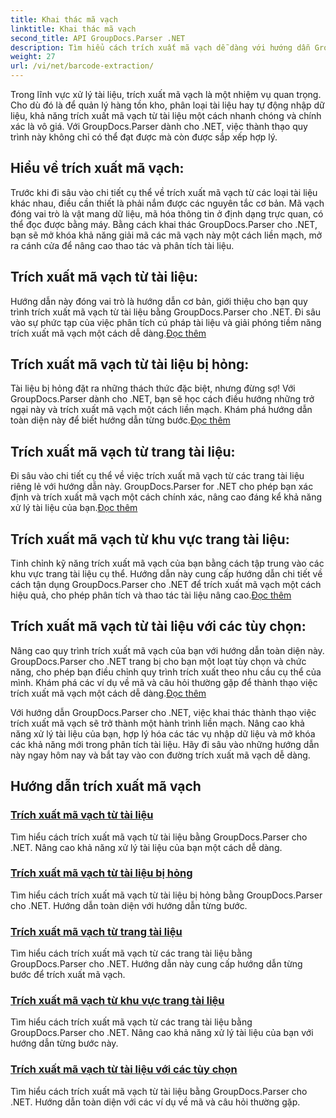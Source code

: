 ```yaml
---
title: Khai thác mã vạch
linktitle: Khai thác mã vạch
second_title: API GroupDocs.Parser .NET
description: Tìm hiểu cách trích xuất mã vạch dễ dàng với hướng dẫn GroupDocs.Parser for .NET. Hãy nâng cao khả năng xử lý tài liệu của bạn ngay bây giờ!
weight: 27
url: /vi/net/barcode-extraction/
---
```


Trong lĩnh vực xử lý tài liệu, trích xuất mã vạch là một nhiệm vụ quan trọng. Cho dù đó là để quản lý hàng tồn kho, phân loại tài liệu hay tự động nhập dữ liệu, khả năng trích xuất mã vạch từ tài liệu một cách nhanh chóng và chính xác là vô giá. Với GroupDocs.Parser dành cho .NET, việc thành thạo quy trình này không chỉ có thể đạt được mà còn được sắp xếp hợp lý.

## Hiểu về trích xuất mã vạch:

Trước khi đi sâu vào chi tiết cụ thể về trích xuất mã vạch từ các loại tài liệu khác nhau, điều cần thiết là phải nắm được các nguyên tắc cơ bản. Mã vạch đóng vai trò là vật mang dữ liệu, mã hóa thông tin ở định dạng trực quan, có thể đọc được bằng máy. Bằng cách khai thác GroupDocs.Parser cho .NET, bạn sẽ mở khóa khả năng giải mã các mã vạch này một cách liền mạch, mở ra cánh cửa để nâng cao thao tác và phân tích tài liệu.

## Trích xuất mã vạch từ tài liệu:
 Hướng dẫn này đóng vai trò là hướng dẫn cơ bản, giới thiệu cho bạn quy trình trích xuất mã vạch từ tài liệu bằng GroupDocs.Parser cho .NET. Đi sâu vào sự phức tạp của việc phân tích cú pháp tài liệu và giải phóng tiềm năng trích xuất mã vạch một cách dễ dàng.[Đọc thêm](./extract-barcodes-from-document/)

## Trích xuất mã vạch từ tài liệu bị hỏng:
Tài liệu bị hỏng đặt ra những thách thức đặc biệt, nhưng đừng sợ! Với GroupDocs.Parser dành cho .NET, bạn sẽ học cách điều hướng những trở ngại này và trích xuất mã vạch một cách liền mạch. Khám phá hướng dẫn toàn diện này để biết hướng dẫn từng bước.[Đọc thêm](./extract-barcodes-from-corrupted-document/)

## Trích xuất mã vạch từ trang tài liệu:
 Đi sâu vào chi tiết cụ thể về việc trích xuất mã vạch từ các trang tài liệu riêng lẻ với hướng dẫn này. GroupDocs.Parser for .NET cho phép bạn xác định và trích xuất mã vạch một cách chính xác, nâng cao đáng kể khả năng xử lý tài liệu của bạn.[Đọc thêm](./extract-barcodes-from-document-page/)

## Trích xuất mã vạch từ khu vực trang tài liệu:
 Tinh chỉnh kỹ năng trích xuất mã vạch của bạn bằng cách tập trung vào các khu vực trang tài liệu cụ thể. Hướng dẫn này cung cấp hướng dẫn chi tiết về cách tận dụng GroupDocs.Parser cho .NET để trích xuất mã vạch một cách hiệu quả, cho phép phân tích và thao tác tài liệu nâng cao.[Đọc thêm](./extract-barcodes-from-document-page-area/)

## Trích xuất mã vạch từ tài liệu với các tùy chọn:
Nâng cao quy trình trích xuất mã vạch của bạn với hướng dẫn toàn diện này. GroupDocs.Parser cho .NET trang bị cho bạn một loạt tùy chọn và chức năng, cho phép bạn điều chỉnh quy trình trích xuất theo nhu cầu cụ thể của mình. Khám phá các ví dụ về mã và câu hỏi thường gặp để thành thạo việc trích xuất mã vạch một cách dễ dàng.[Đọc thêm](./extract-barcodes-from-document-with-options/)

Với hướng dẫn GroupDocs.Parser cho .NET, việc khai thác thành thạo việc trích xuất mã vạch sẽ trở thành một hành trình liền mạch. Nâng cao khả năng xử lý tài liệu của bạn, hợp lý hóa các tác vụ nhập dữ liệu và mở khóa các khả năng mới trong phân tích tài liệu. Hãy đi sâu vào những hướng dẫn này ngay hôm nay và bắt tay vào con đường trích xuất mã vạch dễ dàng.
## Hướng dẫn trích xuất mã vạch
### [Trích xuất mã vạch từ tài liệu](./extract-barcodes-from-document/)
Tìm hiểu cách trích xuất mã vạch từ tài liệu bằng GroupDocs.Parser cho .NET. Nâng cao khả năng xử lý tài liệu của bạn một cách dễ dàng.
### [Trích xuất mã vạch từ tài liệu bị hỏng](./extract-barcodes-from-corrupted-document/)
Tìm hiểu cách trích xuất mã vạch từ tài liệu bị hỏng bằng GroupDocs.Parser cho .NET. Hướng dẫn toàn diện với hướng dẫn từng bước.
### [Trích xuất mã vạch từ trang tài liệu](./extract-barcodes-from-document-page/)
Tìm hiểu cách trích xuất mã vạch từ các trang tài liệu bằng GroupDocs.Parser cho .NET. Hướng dẫn này cung cấp hướng dẫn từng bước để trích xuất mã vạch.
### [Trích xuất mã vạch từ khu vực trang tài liệu](./extract-barcodes-from-document-page-area/)
Tìm hiểu cách trích xuất mã vạch từ các trang tài liệu bằng GroupDocs.Parser cho .NET. Nâng cao khả năng xử lý tài liệu của bạn với hướng dẫn từng bước này.
### [Trích xuất mã vạch từ tài liệu với các tùy chọn](./extract-barcodes-from-document-with-options/)
Tìm hiểu cách trích xuất mã vạch từ tài liệu bằng GroupDocs.Parser cho .NET. Hướng dẫn toàn diện với các ví dụ về mã và câu hỏi thường gặp.